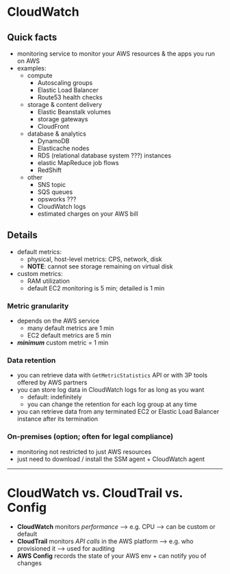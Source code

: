 # CloudWatch

## Quick facts
- monitoring service to monitor your AWS resources & the apps you run on AWS
- examples:
  * compute
    - Autoscaling groups
    - Elastic Load Balancer
    - Route53 health checks
  * storage & content delivery
    - Elastic Beanstalk volumes
    - storage gateways
    - CloudFront
  * database & analytics
    - DynamoDB
    - Elasticache nodes
    - RDS (relational database system ???) instances
    - elastic MapReduce job flows
    - RedShift
  * other
    - SNS topic
    - SQS queues
    - opsworks ???
    - CloudWatch logs
    - estimated charges on your AWS bill

## Details
- default metrics:
  * physical, host-level metrics: CPS, network, disk
  * __NOTE__: cannot see storage remaining on virtual disk
- custom metrics:
  * RAM utilization
  * default EC2 monitoring is 5 min; detailed is 1 min

### Metric granularity
  * depends on the AWS service
    - many default metrics are 1 min
    - EC2 default metrics are 5 min
  * __*minimum*__ custom metric = 1 min


### Data retention
- you can retrieve data with `GetMetricStatistics` API or with 3P tools offered by AWS partners
- you can store log data in CloudWatch logs for as long as you want
  * default: indefinitely
  * you can change the retention for each log group at any time
- you can retrieve data from any terminated EC2 or Elastic Load Balancer instance after its termination

### On-premises (option; often for legal compliance)
- monitoring not restricted to just AWS resources
- just need to download / install the SSM agent + CloudWatch agent

___

# CloudWatch vs. CloudTrail vs. Config
- __CloudWatch__ monitors _performance_ ⟶ e.g. CPU ⟶ can be custom or default
- __CloudTrail__ monitors _API calls_ in the AWS platform ⟶ e.g. who provisioned it ⟶ used for auditing
- __AWS Config__ records the state of your AWS env + can notify you of changes